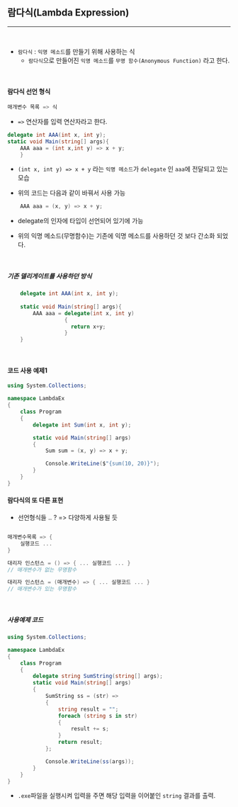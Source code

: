 ## 람다식(Lambda Expression)
----------------------------

<br />

- `람다식` : `익명 메소드`를 만들기 위해 사용하는 식
  - `람다식`으로 만들어진 `익명 메소드`를 `무명 함수(Anonymous Function)` 라고 한다.

<br />

#### 람다식 선언 형식 

```csharp
매개변수 목록 => 식 
```

- ` => ` 연산자를 입력 연산자라고 한다.

```csharp
delegate int AAA(int x, int y);
static void Main(string[] args){
    AAA aaa = (int x,int y) => x + y;
    }
```
- `(int x, int y) => x + y` 라는 `익명 메소드`가 `delegate` 인 `aaa`에 전달되고 있는 모습
    
- 위의 코드는 다음과 같이 바꿔서 사용 가능

```csharp
    AAA aaa = (x, y) => x + y; 
```

- delegate의 인자에 타입이 선언되어 있기에 가능

- 위의 익명 메소드(무명함수)는 기존에 익명 메소드를 사용하던 것 보다 간소화 되었다.

<br />

##### 기존 델리게이트를 사용하던 방식
```csharp
    delegate int AAA(int x, int y);
    
    static void Main(string[] args){
        AAA aaa = delegate(int x, int y)
                  {
                    return x+y;
                  }
    }
```

<br />

#### 코드 사용 예제1

```csharp
using System.Collections;

namespace LambdaEx
{       
    class Program
    {
        delegate int Sum(int x, int y);

        static void Main(string[] args)
        {
            Sum sum = (x, y) => x + y;

            Console.WriteLine($"{sum(10, 20)}");
        }
    }
}
```

#### 람다식의 또 다른 표현

- 선언형식들 .. ? => 다양하게 사용될 듯

```csharp

매개변수목록 => {
    실행코드 ... 
}

대리자 인스턴스 = () => { ... 실행코드 ... } 
// 매개변수가 없는 무명함수

대리자 인스턴스 = (매개변수) => { ... 실행코드 ... } 
// 매개변수가 있는 무명함수
```

<br />

##### 사용예제 코드

```csharp
using System.Collections;

namespace LambdaEx
{       
    class Program
    {
        delegate string SumString(string[] args);
        static void Main(string[] args)
        {
            SumString ss = (str) =>
            {
                string result = "";
                foreach (string s in str)
                {
                    result += s;
                }
                return result;
            };

            Console.WriteLine(ss(args));
        }
    }
}
```

- `.exe`파일을 실행시켜 입력을 주면 해당 입력을 이어붙인 `string` 결과를 출력.